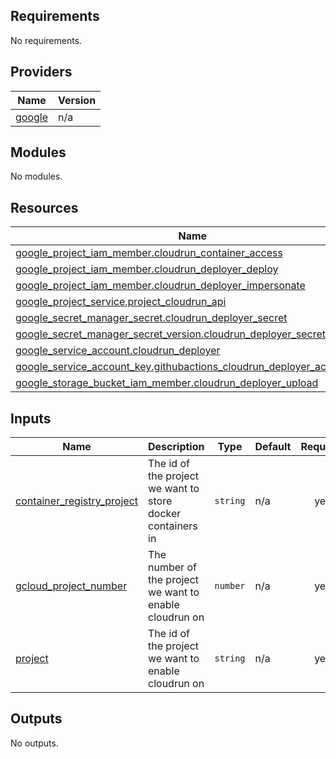 ## Requirements

No requirements.

## Providers

| Name                                                      | Version |
| --------------------------------------------------------- | ------- |
| <a name="provider_google"></a> [google](#provider_google) | n/a     |

## Modules

No modules.

## Resources

| Name                                                                                                                                                                                  | Type     |
| ------------------------------------------------------------------------------------------------------------------------------------------------------------------------------------- | -------- |
| [google_project_iam_member.cloudrun_container_access](https://registry.terraform.io/providers/hashicorp/google/latest/docs/resources/project_iam_member)                              | resource |
| [google_project_iam_member.cloudrun_deployer_deploy](https://registry.terraform.io/providers/hashicorp/google/latest/docs/resources/project_iam_member)                               | resource |
| [google_project_iam_member.cloudrun_deployer_impersonate](https://registry.terraform.io/providers/hashicorp/google/latest/docs/resources/project_iam_member)                          | resource |
| [google_project_service.project_cloudrun_api](https://registry.terraform.io/providers/hashicorp/google/latest/docs/resources/project_service)                                         | resource |
| [google_secret_manager_secret.cloudrun_deployer_secret](https://registry.terraform.io/providers/hashicorp/google/latest/docs/resources/secret_manager_secret)                         | resource |
| [google_secret_manager_secret_version.cloudrun_deployer_secret_version](https://registry.terraform.io/providers/hashicorp/google/latest/docs/resources/secret_manager_secret_version) | resource |
| [google_service_account.cloudrun_deployer](https://registry.terraform.io/providers/hashicorp/google/latest/docs/resources/service_account)                                            | resource |
| [google_service_account_key.githubactions_cloudrun_deployer_access_key](https://registry.terraform.io/providers/hashicorp/google/latest/docs/resources/service_account_key)           | resource |
| [google_storage_bucket_iam_member.cloudrun_deployer_upload](https://registry.terraform.io/providers/hashicorp/google/latest/docs/resources/storage_bucket_iam_member)                 | resource |

## Inputs

| Name                                                                                                            | Description                                                 | Type     | Default | Required |
| --------------------------------------------------------------------------------------------------------------- | ----------------------------------------------------------- | -------- | ------- | :------: |
| <a name="input_container_registry_project"></a> [container_registry_project](#input_container_registry_project) | The id of the project we want to store docker containers in | `string` | n/a     |   yes    |
| <a name="input_gcloud_project_number"></a> [gcloud_project_number](#input_gcloud_project_number)                | The number of the project we want to enable cloudrun on     | `number` | n/a     |   yes    |
| <a name="input_project"></a> [project](#input_project)                                                          | The id of the project we want to enable cloudrun on         | `string` | n/a     |   yes    |

## Outputs

No outputs.

